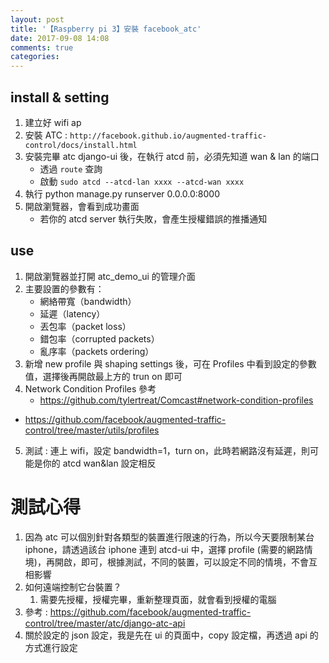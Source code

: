 ```yaml
---
layout: post
title: '【Raspberry pi 3】安裝 facebook_atc'
date: 2017-09-08 14:08
comments: true
categories: 
---
```

## install & setting

1. 建立好 wifi ap
2. 安裝 ATC : `http://facebook.github.io/augmented-traffic-control/docs/install.html`
3. 安裝完畢 atc django-ui 後，在執行 atcd 前，必須先知道 wan & lan 的端口
	- 透過 `route` 查詢
	- 啟動 `sudo atcd --atcd-lan xxxx --atcd-wan xxxx`
4. 執行 python manage.py runserver 0.0.0.0:8000
5. 開啟瀏覽器，會看到成功畫面
	- 若你的 atcd server 執行失敗，會產生授權錯誤的推播通知

## use

1. 開啟瀏覽器並打開 atc_demo_ui 的管理介面
2. 主要設置的參數有：
	- 網絡帶寬（bandwidth）
	- 延遲（latency）
	- 丟包率（packet loss）
	- 錯包率（corrupted packets）
	- 亂序率（packets ordering）
3. 新增 new profile 與 shaping settings 後，可在 Profiles 中看到設定的參數值，選擇後再開啟最上方的 trun on 即可
4. Network Condition Profiles 參考
	- https://github.com/tylertreat/Comcast#network-condition-profiles
  - https://github.com/facebook/augmented-traffic-control/tree/master/utils/profiles
5. 測試 : 連上 wifi，設定 bandwidth=1，turn on，此時若網路沒有延遲，則可能是你的 atcd wan&lan 設定相反

# 測試心得
1. 因為 atc 可以個別針對各類型的裝置進行限速的行為，所以今天要限制某台 iphone，請透過該台 iphone 連到 atcd-ui 中，選擇 profile (需要的網路情境)，再開啟，即可，根據測試，不同的裝置，可以設定不同的情境，不會互相影響
2. 如何遠端控制它台裝置？
	1. 需要先授權，授權完畢，重新整理頁面，就會看到授權的電腦
  2. 參考 : https://github.com/facebook/augmented-traffic-control/tree/master/atc/django-atc-api
  3. 關於設定的 json 設定，我是先在 ui 的頁面中，copy 設定檔，再透過 api 的方式進行設定